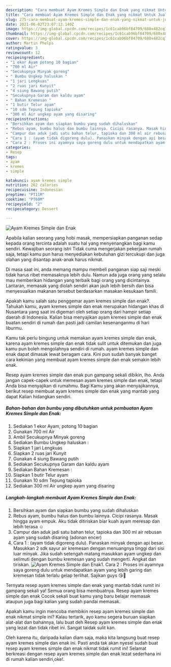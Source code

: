 ```yaml
---
description: "Cara membuat Ayam Kremes Simple dan Enak yang nikmat Untuk Jualan"
title: "Cara membuat Ayam Kremes Simple dan Enak yang nikmat Untuk Jualan"
slug: 275-cara-membuat-ayam-kremes-simple-dan-enak-yang-nikmat-untuk-jualan
date: 2021-06-02T23:07:12.140Z
image: https://img-global.cpcdn.com/recipes/1c61cab96bf84709/680x482cq70/ayam-kremes-simple-dan-enak-foto-resep-utama.jpg
thumbnail: https://img-global.cpcdn.com/recipes/1c61cab96bf84709/680x482cq70/ayam-kremes-simple-dan-enak-foto-resep-utama.jpg
cover: https://img-global.cpcdn.com/recipes/1c61cab96bf84709/680x482cq70/ayam-kremes-simple-dan-enak-foto-resep-utama.jpg
author: Martin Phelps
ratingvalue: 3
reviewcount: 12
recipeingredient:
- "1 ekor Ayam potong 10 bagian"
- "700 ml Air"
- "Secukupnya Minyak goreng"
- " Bumbu Ungkep haluskan "
- "1 jari Lengkuas"
- "2 ruas jari Kunyit"
- "4 siung Bawang putih"
- "Secukupnya Garam dan kaldu ayam"
- " Bahan Kremesan "
- "1 butir Telur ayam"
- "10 sdm Tepung tapioka"
- "300 ml Air ungkep ayam yang disaring"
recipeinstructions:
- "Bersihkan ayam dan siapkan bumbu yang sudah dihaluskan"
- "Rebus ayam, bumbu halus dan bumbu lainnya. Cicipi rasanya. Masak hingga ayam empuk. Aku tidak ditiriskan biar kuah ayam meresap dan lebih terasa ☺"
- "Campur dan aduk jadi satu bahan telur, tapioka dan 300 ml air rebusan ayam yang sudah disaring (adonan encer)"
- "Cara 1 : (ayam tidak digoreng dulu). Panaskan minyak dengan api besar. Masukkan 2 sdk sayur air kremesan dengan menuangnya tinggi dari sisi luar minyak. Jika sudah setengah matang masukkan ayam ungkep dan selimuti dengan bumbu kremesan yang sudah mengerti. Angkat dan tiriskan."
- "Cara 2 : Proses ini ayamnya saya goreng dulu untuk mendapatkan ayam yang lebih garing dan kremesan tidak terlalu gelap terlihat. Sajikan guys 😘🤗"
categories:
- Resep
tags:
- ayam
- kremes
- simple

katakunci: ayam kremes simple 
nutrition: 262 calories
recipecuisine: Indonesian
preptime: "PT11M"
cooktime: "PT60M"
recipeyield: "2"
recipecategory: Dessert

---
```



![Ayam Kremes Simple dan Enak](https://img-global.cpcdn.com/recipes/1c61cab96bf84709/680x482cq70/ayam-kremes-simple-dan-enak-foto-resep-utama.jpg)

Apabila kalian seorang yang hobi masak, mempersiapkan panganan sedap kepada orang tercinta adalah suatu hal yang menyenangkan bagi kamu sendiri. Kewajiban seorang istri Tidak cuma mengerjakan pekerjaan rumah saja, tetapi kamu pun harus menyediakan kebutuhan gizi tercukupi dan juga olahan yang disantap anak-anak harus nikmat.

Di masa  saat ini, anda memang mampu membeli panganan siap saji meski tidak harus ribet memasaknya lebih dulu. Namun ada juga orang yang selalu mau memberikan hidangan yang terbaik bagi orang yang dicintainya. Lantaran, memasak yang diolah sendiri akan jauh lebih bersih dan bisa menyesuaikan makanan tersebut berdasarkan masakan kesukaan famili. 



Apakah kamu salah satu penggemar ayam kremes simple dan enak?. Tahukah kamu, ayam kremes simple dan enak merupakan hidangan khas di Nusantara yang saat ini digemari oleh setiap orang dari hampir setiap daerah di Indonesia. Kalian bisa menyajikan ayam kremes simple dan enak buatan sendiri di rumah dan pasti jadi camilan kesenanganmu di hari liburmu.

Kamu tak perlu bingung untuk memakan ayam kremes simple dan enak, karena ayam kremes simple dan enak tidak sulit untuk ditemukan dan juga kamu pun boleh mengolahnya sendiri di rumah. ayam kremes simple dan enak dapat dimasak lewat beragam cara. Kini pun sudah banyak banget cara kekinian yang membuat ayam kremes simple dan enak semakin lebih enak.

Resep ayam kremes simple dan enak pun gampang sekali dibikin, lho. Anda jangan capek-capek untuk memesan ayam kremes simple dan enak, tetapi Anda bisa menyajikan di rumahmu. Bagi Kamu yang akan menyajikannya, berikut resep membuat ayam kremes simple dan enak yang mantab yang dapat Kalian hidangkan sendiri.

<!--inarticleads1-->

##### Bahan-bahan dan bumbu yang dibutuhkan untuk pembuatan Ayam Kremes Simple dan Enak:

1. Sediakan 1 ekor Ayam, potong 10 bagian
1. Gunakan 700 ml Air
1. Ambil Secukupnya Minyak goreng
1. Sediakan  Bumbu Ungkep haluskan :
1. Siapkan 1 jari Lengkuas
1. Siapkan 2 ruas jari Kunyit
1. Gunakan 4 siung Bawang putih
1. Sediakan Secukupnya Garam dan kaldu ayam
1. Sediakan  Bahan Kremesan :
1. Siapkan 1 butir Telur ayam
1. Gunakan 10 sdm Tepung tapioka
1. Sediakan 300 ml Air ungkep ayam yang disaring




<!--inarticleads2-->

##### Langkah-langkah membuat Ayam Kremes Simple dan Enak:

1. Bersihkan ayam dan siapkan bumbu yang sudah dihaluskan
1. Rebus ayam, bumbu halus dan bumbu lainnya. Cicipi rasanya. Masak hingga ayam empuk. Aku tidak ditiriskan biar kuah ayam meresap dan lebih terasa ☺
1. Campur dan aduk jadi satu bahan telur, tapioka dan 300 ml air rebusan ayam yang sudah disaring (adonan encer)
1. Cara 1 : (ayam tidak digoreng dulu). Panaskan minyak dengan api besar. Masukkan 2 sdk sayur air kremesan dengan menuangnya tinggi dari sisi luar minyak. Jika sudah setengah matang masukkan ayam ungkep dan selimuti dengan bumbu kremesan yang sudah mengerti. Angkat dan tiriskan.
<img src="//assets-global.cpcdn.com/assets/icons/button_play-2c75c40dde080a61004c1f40b05d8f140eaff45d7e9e6481dc71c63d2e7c4909.png" alt="Ayam Kremes Simple dan Enak">1. Cara 2 : Proses ini ayamnya saya goreng dulu untuk mendapatkan ayam yang lebih garing dan kremesan tidak terlalu gelap terlihat. Sajikan guys 😘🤗




Ternyata resep ayam kremes simple dan enak yang mantab tidak rumit ini gampang sekali ya! Semua orang bisa membuatnya. Resep ayam kremes simple dan enak Cocok sekali buat kamu yang baru belajar memasak ataupun juga bagi kalian yang sudah pandai memasak.

Apakah kamu ingin mencoba membikin resep ayam kremes simple dan enak nikmat simple ini? Kalau tertarik, ayo kamu segera buruan siapkan alat-alat dan bahannya, lalu buat deh Resep ayam kremes simple dan enak yang lezat dan tidak ribet ini. Sangat taidak sulit kan. 

Oleh karena itu, daripada kalian diam saja, maka kita langsung buat resep ayam kremes simple dan enak ini. Pasti anda tak akan nyesel sudah buat resep ayam kremes simple dan enak nikmat tidak rumit ini! Selamat berkreasi dengan resep ayam kremes simple dan enak lezat sederhana ini di rumah kalian sendiri,oke!.

